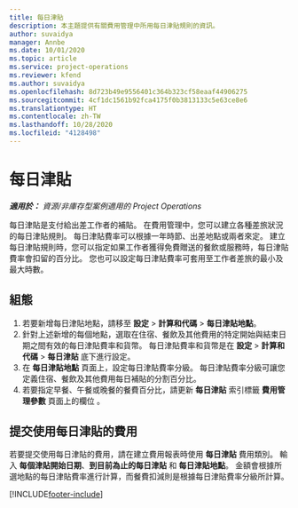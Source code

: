 ```yaml
---
title: 每日津貼
description: 本主題提供有關費用管理中所用每日津貼規則的資訊。
author: suvaidya
manager: Annbe
ms.date: 10/01/2020
ms.topic: article
ms.service: project-operations
ms.reviewer: kfend
ms.author: suvaidya
ms.openlocfilehash: 8d723b49e9556401c364b323cf58eaaf44906275
ms.sourcegitcommit: 4cf1dc1561b92fca4175f0b3813133c5e63ce8e6
ms.translationtype: HT
ms.contentlocale: zh-TW
ms.lasthandoff: 10/28/2020
ms.locfileid: "4128498"
---
```

# <a name="per-diems"></a>每日津貼

_**適用於：** 資源/非庫存型案例適用的 Project Operations_


每日津貼是支付給出差工作者的補貼。 在費用管理中，您可以建立各種差旅狀況的每日津貼規則。 每日津貼費率可以根據一年時節、出差地點或兩者來定。 建立每日津貼規則時，您可以指定如果工作者獲得免費贈送的餐飲或服務時，每日津貼費率會扣留的百分比。 您也可以設定每日津貼費率可套用至工作者差旅的最小及最大時數。

## <a name="configuration"></a>組態 

1. 若要新增每日津貼地點，請移至 **設定** > **計算和代碼** > **每日津貼地點**。
2. 針對上述新增的每個地點，選取在住宿、餐飲及其他費用的特定開始與結束日期之間有效的每日津貼費率和貨幣。 每日津貼費率和貨幣是在 **設定** > **計算和代碼** > **每日津貼** 底下進行設定。
3. 在 **每日津貼地點** 頁面上，設定每日津貼費率分級。 每日津貼費率分級可讓您定義住宿、餐飲及其他費用每日補貼的分割百分比。 
4. 若要指定早餐、午餐或晚餐的餐費百分比，請更新 **每日津貼** 索引標籤 **費用管理參數** 頁面上的欄位 。 
    
## <a name="submit-expenses-using-per-diem"></a>提交使用每日津貼的費用
若要提交使用每日津貼的費用，請在建立費用報表時使用 **每日津貼** 費用類別。 輸入 **每個津貼開始日期**、**到目前為止的每日津貼** 和 **每日津貼地點**。 金額會根據所選地點的每日津貼費率進行計算，而餐費扣減則是根據每日津貼費率分級所計算。


[!INCLUDE[footer-include](../includes/footer-banner.md)]